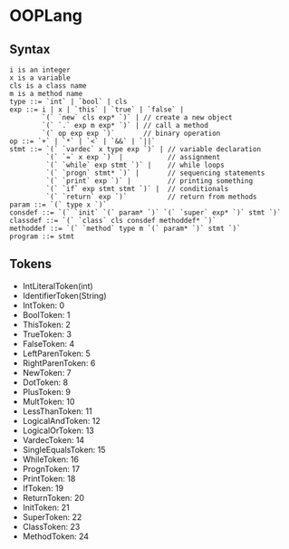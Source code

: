 # OOPLang #

## Syntax ##

```
i is an integer
x is a variable
cls is a class name
m is a method name
type ::= `int` | `bool` | cls
exp ::= i | x | `this` | `true` | `false` |
        `(` `new` cls exp* `)` | // create a new object
        `(` `.` exp m exp* `)` | // call a method
        `(` op exp exp `)`       // binary operation
op ::= `+` | `*` | `<` | `&&` | `||`
stmt ::= `(` `vardec` x type exp `)` | // variable declaration
         `(` `=` x exp `)` |           // assignment
         `(` `while` exp stmt `)` |    // while loops
         `(` `progn` stmt* `)` |       // sequencing statements
         `(` `print` exp `)` |         // printing something
         `(` `if` exp stmt stmt `)` |  // conditionals
         `(` `return` exp `)`          // return from methods
param ::= `(` type x `)`
consdef ::= `(` `init` `(` param* `)` `(` `super` exp* `)` stmt `)`
classdef ::= `(` `class` cls consdef methoddef* `)`
methoddef ::= `(` `method` type m `(` param* `)` stmt `)`
program ::= stmt
```

## Tokens ##

- IntLiteralToken(int)
- IdentifierToken(String)
- IntToken: 0
- BoolToken: 1
- ThisToken: 2
- TrueToken: 3
- FalseToken: 4
- LeftParenToken: 5
- RightParenToken: 6
- NewToken: 7
- DotToken: 8
- PlusToken: 9
- MultToken: 10
- LessThanToken: 11
- LogicalAndToken: 12
- LogicalOrToken: 13
- VardecToken: 14
- SingleEqualsToken: 15
- WhileToken: 16
- PrognToken: 17
- PrintToken: 18
- IfToken: 19
- ReturnToken: 20
- InitToken: 21
- SuperToken: 22
- ClassToken: 23
- MethodToken: 24
